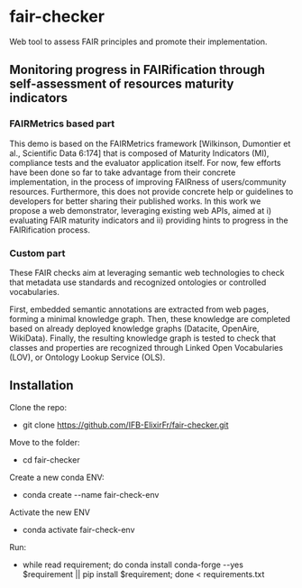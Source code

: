 # fair-checker

Web tool to assess FAIR principles and promote their implementation.

## Monitoring progress in FAIRification through self-assessment of resources maturity indicators

### FAIRMetrics based part

This demo is based on the FAIRMetrics framework [Wilkinson, Dumontier et al., Scientific Data 6:174] that is composed of Maturity Indicators (MI), compliance tests and the evaluator application itself. For now, few efforts have been done so far to take advantage from their concrete implementation, in the process of improving FAIRness of users/community resources. Furthermore, this does not provide concrete help or guidelines to developers for better sharing their published works. In this work we propose a web demonstrator, leveraging existing web APIs, aimed at i) evaluating FAIR maturity indicators and ii) providing hints to progress in the FAIRification process.

### Custom part

These FAIR checks aim at leveraging semantic web technologies to check that metadata use standards and recognized ontologies or controlled vocabularies.

First, embedded semantic annotations are extracted from web pages, forming a minimal knowledge graph. Then, these knowledge are completed based on already deployed knowledge graphs (Datacite, OpenAire, WikiData). Finally, the resulting knowledge graph is tested to check that classes and properties are recognized through Linked Open Vocabularies (LOV), or Ontology Lookup Service (OLS).

## Installation

Clone the repo:
- git clone https://github.com/IFB-ElixirFr/fair-checker.git

Move to the folder:
- cd fair-checker

Create a new conda ENV:
- conda create --name fair-check-env

Activate the new ENV
- conda activate fair-check-env

Run: 
- while read requirement; do conda install  conda-forge --yes $requirement || pip install $requirement; done < requirements.txt
